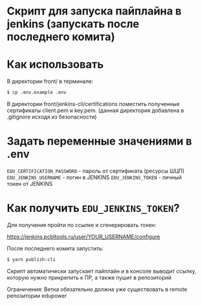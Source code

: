 # Скрипт для запуска пайплайна в jenkins (запускать после последнего комита)

# Как использовать

В директории front/ в терминале:

```sh
$ cp .env.example .env
```

В директории front/jenkins-cli/certifications поместить полученные сертификаты client.pem и key.pem.
(данная директория добавлена в .gitignore исходя из безопасности)

# Задать переменные значениями в .env

`EDU_CERTIFICATION_PASSWORD` - пароль от сертификата (ресурсы ШЦП)
`EDU_JENKINS_USERNAME` - логин в JENKINS
`EDU_JENKINS_TOKEN` - личный токен от JENKINS

# Как получить `EDU_JENKINS_TOKEN`?

Для получения пройти по ссылке и сгенерировать токен:

https://jenkins.pcbltools.ru/user/YOUR_USERNAME/configure

После последнего комита запустить:

```sh
$ yarn publish:cli
```

Скрипт автоматически запускает пайплайн и в консоле выводит ссылку, которую нужно прикрепить к ПР, а также пушит в репозиторий

Ограничения: Ветка обязательно должна уже существовать в remote репозитории edupower
